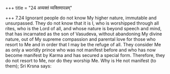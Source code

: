 +++
title = "24 अव्यक्तं व्यक्तिमापन्नम्"

+++
7.24 Ignorant people do not know My higher nature, immutable and
unsurpassed. They do not know that it is I, who is worshipped through
all rites, who is the Lord of all, and whose nature is beyond speech and
mind, that has incarnated as the son of Vasudeva, without abandoning My
divine nature, out of My supreme compassion and parental love for those
who resort to Me and in order that I may be the refuge of all. They
consider Me as only a worldly prince who was not manifest before and who
has now become manifest by Karma and has secured a special form.
Therefore, they do not resort to Me, nor do they worship Me. Why is He
not manifest (to them); Sri Krsna says:

